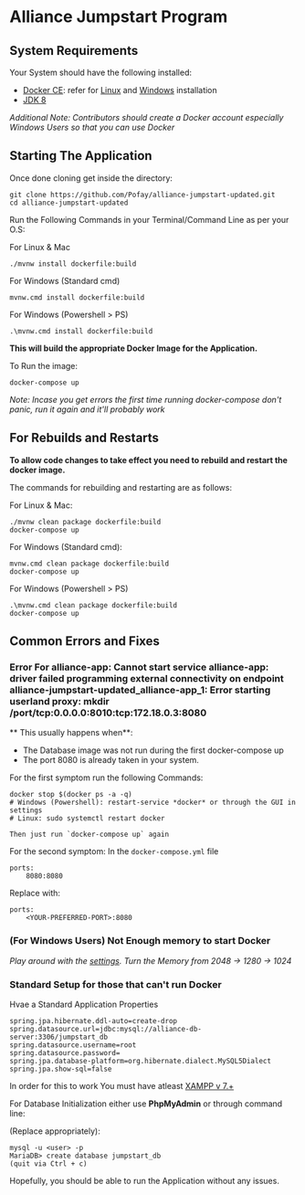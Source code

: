# Alliance Jumpstart Program


## System Requirements

Your System should have the following installed:

* [Docker CE][docker]: refer for [Linux][linux] and [Windows][windows] installation
* [JDK 8][jdk8] 

*Additional Note: Contributors should create a Docker account especially Windows Users so that you can use Docker*

## Starting The Application

Once done cloning get inside the directory:

    git clone https://github.com/Pofay/alliance-jumpstart-updated.git
    cd alliance-jumpstart-updated 

Run the Following Commands in your Terminal/Command Line as per your O.S:

For Linux & Mac

    ./mvnw install dockerfile:build

For Windows (Standard cmd)

    mvnw.cmd install dockerfile:build

For Windows (Powershell > PS)

    .\mvnw.cmd install dockerfile:build

**This will build the appropriate Docker Image for the Application.**

To Run the image:

    docker-compose up

*Note: Incase you get errors the first time running docker-compose don't panic, run it again and it'll probably work*


## For Rebuilds and Restarts

**To allow code changes to take effect you need to rebuild and restart the docker image.**

The commands for rebuilding and restarting are as follows:


For Linux & Mac:

    ./mvnw clean package dockerfile:build
    docker-compose up

For Windows (Standard cmd):

    mvnw.cmd clean package dockerfile:build
    docker-compose up

For Windows (Powershell > PS)
 
    .\mvnw.cmd clean package dockerfile:build
    docker-compose up
   

## Common Errors and Fixes

### Error For alliance-app: Cannot start service alliance-app: driver failed programming external connectivity on endpoint alliance-jumpstart-updated_alliance-app_1: Error starting userland proxy: mkdir /port/tcp:0.0.0.0:8010:tcp:172.18.0.3:8080

** This usually happens when**:

* The Database image was not run during the first docker-compose up
* The port 8080 is already taken in your system.

For the first symptom run the following Commands:

    docker stop $(docker ps -a -q)
    # Windows (Powershell): restart-service *docker* or through the GUI in settings
    # Linux: sudo systemctl restart docker

    Then just run `docker-compose up` again

For the second symptom: In the `docker-compose.yml` file

    ports:
        8080:8080 

Replace with:

    ports:
        <YOUR-PREFERRED-PORT>:8080

### (For Windows Users) Not Enough memory to start Docker

*Play around with the [settings](https://docs.docker.com/docker-for-windows/#advanced). Turn the Memory from 2048 -> 1280 -> 1024*

[linux]: https://docs.docker.com/install/linux/docker-ce/ubuntu/
[windows]: https://hub.docker.com/editions/community/docker-ce-desktop-windows
[jdk8]: https://www.oracle.com/technetwork/java/javase/downloads/jdk8-downloads-2133151.html
[docker]: https://www.docker.com/

### Standard Setup for those that can't run Docker

Hvae a Standard Application Properties


    spring.jpa.hibernate.ddl-auto=create-drop
    spring.datasource.url=jdbc:mysql://alliance-db-server:3306/jumpstart_db
    spring.datasource.username=root
    spring.datasource.password=
    spring.jpa.database-platform=org.hibernate.dialect.MySQL5Dialect
    spring.jpa.show-sql=false

In order for this to work You must have atleast [XAMPP v 7.+][xampp] 

For Database Initialization either use **PhpMyAdmin** or through command line:

(Replace <user> appropriately):

    mysql -u <user> -p
    MariaDB> create database jumpstart_db
    (quit via Ctrl + c)
   
Hopefully, you should be able to run the Application without any issues.
    

[xampp]: https://www.apachefriends.org/index.html
